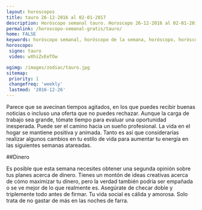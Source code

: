 ```yaml
---
layout: horoscopos
title: tauro 26-12-2016 al 02-01-2017 
description: Horóscopo semanal tauro. Horoscopo 26-12-2016 al 02-01-2017. Horoscopos univision gratis
permalink: /horoscopo-semanal-gratis/tauro/
home: FALSE
keywords: horóscopo semanal, horóscopo de la semana, horóscopo, horóscopo gratis,horóscopos, horóscopo esperanza gracia, horoscopos tauro la semana, horóscopos gratis, Tarot, Astrologia, Zodíaco, tauro, horoscopo gratis
horoscopo:
 signo: tauro
 video: wXhiZvEeTOw

ogimg: /images/zodiac/tauro.jpg
sitemap:
 priority: 1
 changefreq: 'weekly'
 lastmod: '2016-12-26'
---
```



Parece que se avecinan tiempos agitados, en los que puedes recibir buenas noticias o incluso una oferta que no puedes rechazar. Aunque la carga de trabajo sea grande, tómate tiempo para evaluar una oportunidad inesperada. Puede ser el camino hacia un sueño profesional. La vida en el hogar se mantiene positiva y animada. Tanto es así que considerarías realizar algunos cambios en tu estilo de vida para aumentar tu energía en las siguientes semanas atareadas.

##Dinero

Es posible  que esta semana necesites obtener una segunda opinión sobre tus planes acerca de dinero. Tienes un montón de ideas creativas acerca de cómo maximizar tu dinero, pero la verdad también podría ser empañada o se ve mejor de lo que realmente es. Asegúrate de checar doble y triplemente todo antes de firmar. Tu vida social es cálida y amorosa. Solo trata de no gastar de más en las noches de farra.